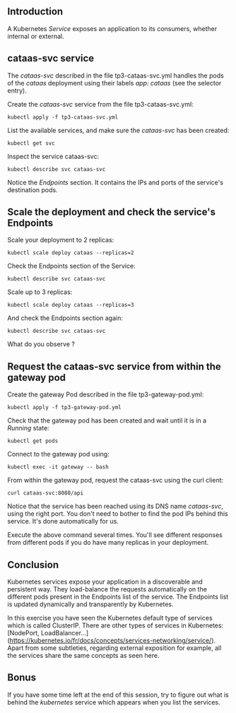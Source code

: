 ## Introduction
A Kubernetes *Service* exposes an application to its consumers, whether internal or external.

## cataas-svc service
The *cataas-svc* described in the file tp3-cataas-svc.yml handles the pods of the *cataas* deployment using their labels *app: cataas*
(see the selector entry).
 
Create the *cataas-svc* service from the file tp3-cataas-svc.yml:
```shell script
kubectl apply -f tp3-cataas-svc.yml
``` 

List the available services, and make sure the *cataas-svc* has been created:
```shell script
kubectl get svc
``` 

Inspect the service cataas-svc:
```shell script
kubectl describe svc cataas-svc 
``` 

Notice the *Endpoints* section. It contains the IPs and ports of the service's destination pods.

## Scale the deployment and check the service's Endpoints
Scale your deployment to 2 replicas:
```shell script
kubectl scale deploy cataas --replicas=2
```

Check the Endpoints section of the Service:
```shell script
kubectl describe svc cataas-svc
```  

Scale up to 3 replicas:
```shell script
kubectl scale deploy cataas --replicas=3
```

And check the Endpoints section again:
```shell
kubectl describe svc cataas-svc
```  
What do you observe ?
 
## Request the cataas-svc service from within the gateway pod 

Create the gateway Pod described in the file tp3-gateway-pod.yml:
```shell script
kubectl apply -f tp3-gateway-pod.yml
```

Check that the gateway pod has been created and wait until it is in a *Running* state:
```shell script
kubectl get pods
```

Connect to the gateway pod using:
```shell script
kubectl exec -it gateway -- bash
``` 

From within the gateway pod, request the cataas-svc using the curl client:
```shell script
curl cataas-svc:8080/api
``` 

Notice that the service has been reached using its DNS name *cataas-svc*, using the right port.
You don't need to bother to find the pod IPs behind this service. It's done automatically for us.

Execute the above command several times. You'll see different responses from different pods if you do have many replicas
in your deployment.


## Conclusion
Kubernetes services expose your application in a discoverable and persistent way.
They load-balance the requests automatically on the different pods present in the Endpoints list of the service.
The Endpoints list is updated dynamically and transparently by Kubernetes.

In this exercise you have seen the Kubernetes default type of services which is called ClusterIP.
There are other types of services in Kubernetes: [NodePort, LoadBalancer...] (https://kubernetes.io/fr/docs/concepts/services-networking/service/).
Apart from some subtleties, regarding external exposition for example, all the services share the same concepts as seen here.

## Bonus
If you have some time left at the end of this session, try to figure out what is behind the *kubernetes* service which appears
when you list the services.
